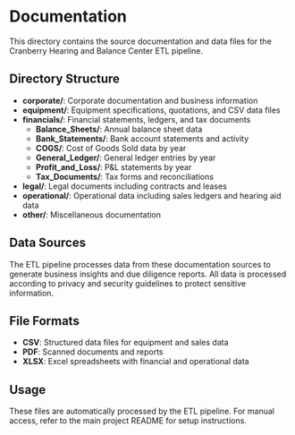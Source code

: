 # Documentation

This directory contains the source documentation and data files for the Cranberry Hearing and Balance Center ETL pipeline.

## Directory Structure

- **corporate/**: Corporate documentation and business information
- **equipment/**: Equipment specifications, quotations, and CSV data files
- **financials/**: Financial statements, ledgers, and tax documents
  - **Balance_Sheets/**: Annual balance sheet data
  - **Bank_Statements/**: Bank account statements and activity
  - **COGS/**: Cost of Goods Sold data by year
  - **General_Ledger/**: General ledger entries by year
  - **Profit_and_Loss/**: P&L statements by year
  - **Tax_Documents/**: Tax forms and reconciliations
- **legal/**: Legal documents including contracts and leases
- **operational/**: Operational data including sales ledgers and hearing aid data
- **other/**: Miscellaneous documentation

## Data Sources

The ETL pipeline processes data from these documentation sources to generate business insights and due diligence reports. All data is processed according to privacy and security guidelines to protect sensitive information.

## File Formats

- **CSV**: Structured data files for equipment and sales data
- **PDF**: Scanned documents and reports
- **XLSX**: Excel spreadsheets with financial and operational data

## Usage

These files are automatically processed by the ETL pipeline. For manual access, refer to the main project README for setup instructions.
